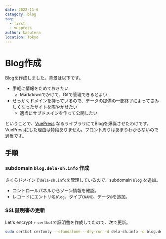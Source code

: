 ```yaml
---
date: 2022-11-6
category: blog
tag:
  - first
  - vuepress
author: kasutera
location: Tokyo
---
```


# Blog作成

Blogを作成しました。背景は以下です。

- 手軽に情報をためておきたい
    - Markdownでかけて、Gitで管理できるとよい
- せっかくドメインを持っているので、データの提供の一部終了によってさみしくなったサイトを賑やかせたい
    - 適当にサブドメインを作って公開したい

ということで、[VuePress](https://github.com/vuejs/vuepress) なるライブラリにてBlogを爆誕させたわけです。
VuePressにした理由は特段ありません。フロント周りはあまりわからないので適当です。

## 手順
### subdomain `blog.dela-sh.info` 作成
さくらドメインで`dela-sh.info`を管理しているので、subdomain `blog` を追加。
- コントロールパネルからゾーン情報を確認。
- レコードにエントリ名`blog`、タイプ`CNAME`、データ`@`を追加。

### SSL証明書の更新
Let's encrypt + `certbot`で証明書を作成してたので、次で更新。
```bash
sudo certbot certonly --standalone --dry-run -d dela-sh.info -d blog.dela-sh.info
```
